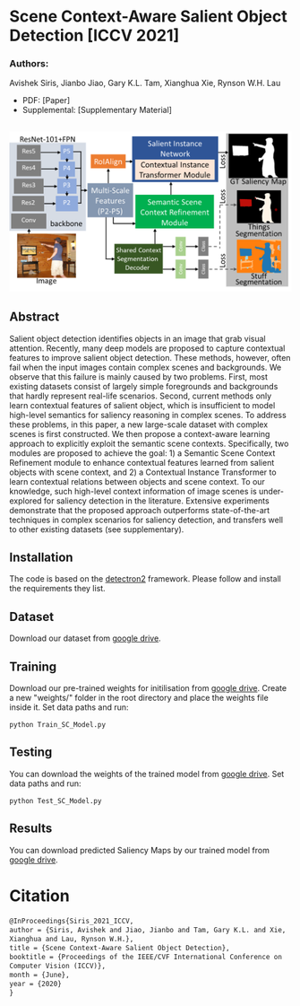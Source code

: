 # Scene Context-Aware Salient Object Detection [ICCV 2021]

### Authors:
Avishek Siris, Jianbo Jiao, Gary K.L. Tam, Xianghua Xie, Rynson W.H. Lau

+ PDF: [Paper]
+ Supplemental: [Supplementary Material]


##
<p align="center">
<img src="https://github.com/SirisAvishek/Scene_Context_Aware_Saliency/blob/main/model_overview.jpg" width="800"/>
</p>

## Abstract
Salient object detection identifies objects in an image that grab visual attention. Recently, many deep models are proposed to capture contextual features to improve salient object detection. These methods, however, often fail when the input images contain complex scenes and backgrounds. We observe that this failure is mainly caused by two problems. First, most existing datasets consist of largely simple foregrounds and backgrounds that hardly represent real-life scenarios. Second, current methods only learn contextual features of salient object, which is insufficient to model high-level semantics for saliency reasoning in complex scenes. To address these problems, in this paper, a new large-scale dataset with complex scenes is first constructed. We then propose a context-aware learning approach to explicitly exploit the semantic scene contexts. Specifically, two modules are proposed to achieve the goal: 1) a Semantic Scene Context Refinement module to enhance contextual features learned from salient objects with scene context, and 2) a Contextual Instance Transformer to learn contextual relations between objects and scene context. To our knowledge, such high-level context information of image scenes is under-explored for saliency detection in the literature. Extensive experiments demonstrate that the proposed approach outperforms state-of-the-art techniques in complex scenarios for saliency detection, and transfers well to other existing datasets (see supplementary).

## Installation
The code is based on the [detectron2](https://github.com/facebookresearch/detectron2) framework. Please follow and install the requirements they list.

## Dataset
Download our dataset from [google drive](https://drive.google.com/file/d/1x7y-mzFZhIKrLsL-CPNs4xrhanWxW030/view?usp=sharing).

## Training 
Download our pre-trained weights for initilisation from [google drive](https://drive.google.com/file/d/1vLbX6dOj_XHw2RfuKgqKA54feRvsRwiE/view?usp=sharing). Create a new "weights/" folder in the root directory and place the weights file inside it.
Set data paths and run:
```
python Train_SC_Model.py 
```

## Testing
You can download the weights of the trained model from [google drive](https://drive.google.com/file/d/1jpLDVIdwP5gjO0RQlm81Zlhg21u515xj/view?usp=sharing).
Set data paths and run:
```
python Test_SC_Model.py
```

## Results
You can download predicted Saliency Maps by our trained model from [google drive](https://drive.google.com/file/d/106bk6X5NYVCorbu91MQ8z0KjkWj8MkVz/view?usp=sharing).

# Citation
```
@InProceedings{Siris_2021_ICCV,
author = {Siris, Avishek and Jiao, Jianbo and Tam, Gary K.L. and Xie, Xianghua and Lau, Rynson W.H.},
title = {Scene Context-Aware Salient Object Detection},
booktitle = {Proceedings of the IEEE/CVF International Conference on Computer Vision (ICCV)},
month = {June},
year = {2020}
}
```



